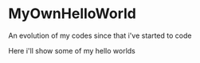 # MyOwnHelloWorld
An evolution of my codes since that i've started to code


Here i'll show some of my hello worlds
